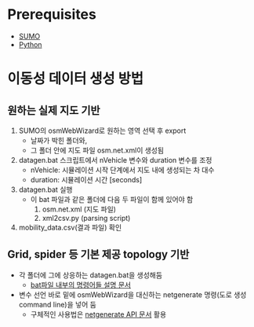 # Prerequisites
- [SUMO](https://www.eclipse.org/sumo/)
- [Python](https://www.python.org/)
# 이동성 데이터 생성 방법
## 원하는 실제 지도 기반
1. SUMO의 osmWebWizard로 원하는 영역 선택 후 export
   - 날짜가 박힌 폴더와,
   - 그 폴더 안에 지도 파일 osm.net.xml이 생성됨
2. datagen.bat 스크립트에서 nVehicle 변수와 duration 변수를 조정
   - nVehicle: 시뮬레이션 시작 단계에서 지도 내에 생성되는 차 대수
   - duration: 시뮬레이션 시간 [seconds]
3. datagen.bat 실행
	- 이 bat 파일과 같은 폴더에 다음 두 파일이 함께 있어야 함
       1. osm.net.xml (지도 파일)
       2. xml2csv.py (parsing script) 
4. mobility_data.csv(결과 파일) 확인

## Grid, spider 등 기본 제공 topology 기반
- 각 폴더에 그에 상응하는 datagen.bat을 생성해둠
  - [bat파일 내부의 명령어들 설명 문서](https://ihatemushroom.notion.site/CLI-simulation-f88197baa65d4e90abfcd4d489070658)
- 변수 선언 바로 밑에 osmWebWizard을 대신하는 netgenerate 명령(도로 생성 command line)을 넣어 둠
  - 구체적인 사용법은 [netgenerate API 문서](https://sumo.dlr.de/docs/netgenerate.html) 활용